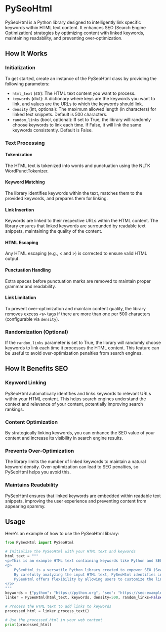 # PySeoHtml

PySeoHtml is a Python library designed to intelligently link specific keywords within HTML text content. It enhances SEO (Search Engine Optimization) strategies by optimizing content with linked keywords, maintaining readability, and preventing over-optimization.

## How It Works

### Initialization

To get started, create an instance of the PySeoHtml class by providing the following parameters:

- `html_text` (str): The HTML text content you want to process.
- `keywords` (dict): A dictionary where keys are the keywords you want to link, and values are the URLs to which the keywords should link.
- `density` (int, optional): The maximum allowed length (in characters) for linked text snippets. Default is 500 characters.
- `random_links` (bool, optional): If set to True, the library will randomly choose keywords to link each time. If False, it will link the same keywords consistently. Default is False.

### Text Processing

#### Tokenization

The HTML text is tokenized into words and punctuation using the NLTK WordPunctTokenizer.

#### Keyword Matching

The library identifies keywords within the text, matches them to the provided keywords, and prepares them for linking.

#### Link Insertion

Keywords are linked to their respective URLs within the HTML content. The library ensures that linked keywords are surrounded by readable text snippets, maintaining the quality of the content.

#### HTML Escaping

Any HTML escaping (e.g., &lt; and &gt;) is corrected to ensure valid HTML output.

#### Punctuation Handling

Extra spaces before punctuation marks are removed to maintain proper grammar and readability.

#### Link Limitation

To prevent over-optimization and maintain content quality, the library removes excess `<a>` tags if there are more than one per 500 characters (configurable via `density`).

### Randomization (Optional)

If the `random_links` parameter is set to True, the library will randomly choose keywords to link each time it processes the HTML content. This feature can be useful to avoid over-optimization penalties from search engines.

## How It Benefits SEO

### Keyword Linking

PySeoHtml automatically identifies and links keywords to relevant URLs within your HTML content. This helps search engines understand the context and relevance of your content, potentially improving search rankings.

### Content Optimization

By strategically linking keywords, you can enhance the SEO value of your content and increase its visibility in search engine results.

### Prevents Over-Optimization

The library limits the number of linked keywords to maintain a natural keyword density. Over-optimization can lead to SEO penalties, so PySeoHtml helps you avoid this.

### Maintains Readability

PySeoHtml ensures that linked keywords are embedded within readable text snippets, improving the user experience and preventing content from appearing spammy.

## Usage

Here's an example of how to use the PySeoHtml library:

```python
from PySeoHtml import PySeoHtml

# Initialize the PySeoHtml with your HTML text and keywords
html_text = """
<p>This is an example HTML text containing keywords like Python and SEO.</p>
<p>
    PySeoHtml is a versatile Python library created to empower SEO (Search Engine Optimization) strategies by strategically embedding hyperlinks into HTML text content. Its primary objective is to intelligently link designated keywords, thereby optimizing content for search engines while preserving readability and mitigating the risk of over-optimization. With a focus on enhancing online visibility, PySeoHtml allows users to define keywords and their respective target URLs, facilitating the process of integrating contextual links seamlessly.
    By carefully analyzing the input HTML text, PySeoHtml identifies instances of specified keywords and intelligently transforms them into hyperlinks. To ensure a balanced and natural appearance, the library considers both the left and right context of keywords. It extracts adjacent words, taking care to respect sentence boundaries and avoid disruptions to the text's coherence.
    PySeoHtml offers flexibility by allowing users to customize the link density, ensuring that the generated hyperlinks align with specific SEO objectives. This means you can control how often keywords are linked, preventing the text from becoming overly saturated with links, which can negatively impact user experience and SEO performance.
</p>
"""
keywords = {"python": "https://python.org", "seo": "https://seo-example.com"}
linker = PySeoHtml(html_text, keywords, density=500, random_links=False)

# Process the HTML text to add links to keywords
processed_html = linker.process_text()

# Use the processed_html in your web content
print(processed_html)
